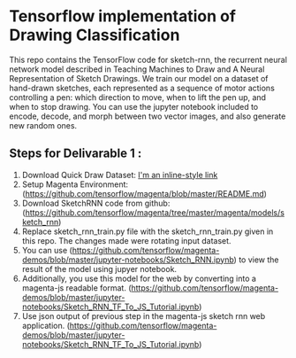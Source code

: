 # Tensorflow implementation of Drawing Classification

This repo contains the TensorFlow code for sketch-rnn, the recurrent neural network model described in Teaching Machines to Draw and A Neural Representation of Sketch Drawings. We train our model on a dataset of hand-drawn sketches, each represented as a sequence of motor actions controlling a pen: which direction to move, when to lift the pen up, and when to stop drawing. You can use the jupyter notebook included to encode, decode, and morph between two vector images, and also generate new random ones.

## Steps for Delivarable 1 :

1. Download Quick Draw Dataset: [I'm an inline-style link](https://quickdraw.withgoogle.com/data)
2. Setup Magenta Environment: (https://github.com/tensorflow/magenta/blob/master/README.md)
3. Download SketchRNN code from github: (https://github.com/tensorflow/magenta/tree/master/magenta/models/sketch_rnn)
4. Replace sketch_rnn_train.py file with the sketch_rnn_train.py given in this repo. The changes made were rotating input dataset. 
5. You can use (https://github.com/tensorflow/magenta-demos/blob/master/jupyter-notebooks/Sketch_RNN.ipynb) to view the result of the model using jupyer notebook.
6. Additionally, you use this model for the web by converting into a magenta-js readable format. (https://github.com/tensorflow/magenta-demos/blob/master/jupyter-notebooks/Sketch_RNN_TF_To_JS_Tutorial.ipynb)
7. Use json output of previous step in the magenta-js sketch rnn web application. (https://github.com/tensorflow/magenta-demos/blob/master/jupyter-notebooks/Sketch_RNN_TF_To_JS_Tutorial.ipynb)

